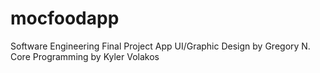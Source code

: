 # mocfoodapp
Software Engineering Final Project
App UI/Graphic Design by Gregory N.
Core Programming by Kyler Volakos
